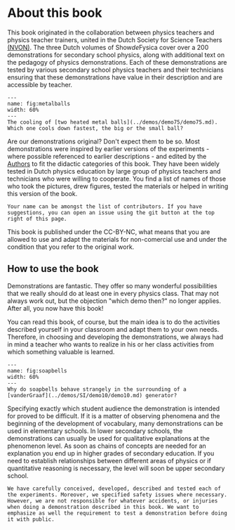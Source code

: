 # About this book

This book originated in the collaboration between physics teachers and physics teacher trainers, united in the Dutch Society for Science Teachers [(NVON)](https://nvon.nl). The three Dutch volumes of Show*de*Fysica cover over a 200 demonstrations for secondary school physics, along with additional text on the pedagogy of physics demonstrations. Each of these demonstrations are tested by various secondary school physics teachers and their technicians ensuring that these demonstrations have value in their description and are accessible by teacher. 

```{figure} Figures/metalballs.jpeg
---
name: fig:metalballs
width: 60%
---
The cooling of [two heated metal balls](../demos/demo75/demo75.md). Which one cools down fastest, the big or the small ball?
```

Are our demonstrations original? Don't expect them to be so. Most demonstrations were inspired by earlier versions of the experiments - where possible referenced to earlier descriptions - and edited by the  [Authors](Authors) to fit the didactic categories of this book. They have been widely tested in Dutch physics education by large group of physics teachers and technicians who were willing to cooperate. You find a list of names of those who took the pictures, drew figures, tested the materials or helped in writing this version of the book. 

```{tip}
Your name can be amongst the list of contributors. If you have suggestions, you can open an issue using the git button at the top right of this page.
```

This book is published under the CC-BY-NC, what means that you are allowed to use and adapt the materials for non-comercial use and under the condition that you refer to the original work. 

## How to use the book
Demonstrations are fantastic. They offer so many wonderful possibilities that we really should do at least one in every physics class. That may not always work out, but the objection "which demo then?" no longer applies. After all, you now have this book!

You can read this book, of course, but the main idea is to do the activities described yourself in your classroom and adapt them to your own needs. Therefore, in choosing and developing the demonstrations, we always had in mind a teacher who wants to realize in his or her class activities from which something valuable is learned.

```{figure} Figures/soapbells.jpg
---
name: fig:soapbells
width: 60%
---
Why do soapbells behave strangely in the surrounding of a [vanderGraaf](../demos/SI/demo10/demo10.md) generator?
```

Specifying exactly which student audience the demonstration is intended for proved to be difficult. If it is a matter of observing phenomena and the beginning of the development of vocabulary, many demonstrations can be used in elementary schools. In lower secondary schools, the demonstrations can usually be used for qualitative explanations at the phenomenon level. As soon as chains of concepts are needed for an explanation you end up in higher grades of secondary education. If you need to establish relationships between different areas of physics or if quantitative reasoning is necessary, the level will soon be upper secondary school.

```{Warning}
We have carefully conceived, developed, described and tested each of the experiments. Moreover, we specified safety issues where necessary. However, we are not responsible for whatever accidents, or injuries when doing a demonstration described in this book. We want to emphasize as well the requirement to test a demonstration before doing it with public. 
```